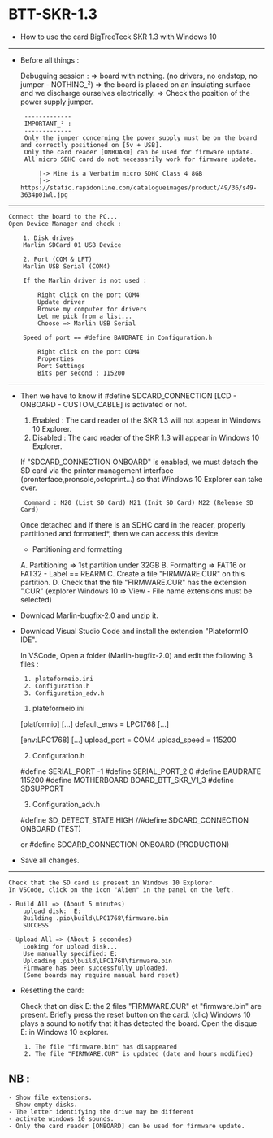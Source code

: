 # BTT-SKR-1.3

 - How to use the card BigTreeTeck SKR 1.3 with Windows 10
 ---------------------------------------------------------

 - Before all things :

	Debuguing session :
		=> board with nothing. (no drivers, no endstop, no jumper - NOTHING_²)
		=> the board is placed on an insulating surface and we discharge ourselves electrically.
		=> Check the position of the power supply jumper.

		-------------
		IMPORTANT_² :
		-------------
		Only the jumper concerning the power supply must be on the board and correctly positioned on [5v + USB].
		Only the card reader [ONBOARD] can be used for firmware update.
		All micro SDHC card do not necessarily work for firmware update.

			|-> Mine is a Verbatim micro SDHC Class 4 8GB
			|-> https://static.rapidonline.com/catalogueimages/product/49/36/s49-3634p01wl.jpg

 ---------------------------------------------------------------------------------------------------------------------------
 

	Connect the board to the PC...
	Open Device Manager and check :

		1. Disk drives
		Marlin SDCard 01 USB Device

		2. Port (COM & LPT)
		Marlin USB Serial (COM4)

		If the Marlin driver is not used :

			Right click on the port COM4
			Update driver
			Browse my computer for drivers
			Let me pick from a list...
			Choose => Marlin USB Serial

		Speed of port == #define BAUDRATE in Configuration.h

			Right click on the port COM4
			Properties
			Port Settings
			Bits per second : 115200
			

 ---------------------------------------------------------------------------------------------------------------------------

 - Then we have to know if #define SDCARD_CONNECTION [LCD - ONBOARD - CUSTOM_CABLE] is activated or not.

	1. Enabled : The card reader of the SKR 1.3 will not appear in Windows 10 Explorer.
	2. Disabled : The card reader of the SKR 1.3 will appear in Windows 10 Explorer.

	If "SDCARD_CONNECTION ONBOARD" is enabled, we must detach the SD card via the printer management interface (pronterface,pronsole,octoprint...)
	so that Windows 10 Explorer can take over.

		Command : M20 (List SD Card) M21 (Init SD Card) M22 (Release SD Card)

	Once detached and if there is an SDHC card in the reader, properly partitioned and formatted*, then we can access this device.

	* Partitioning and formatting

	A. Partitioning => 1st partition under 32GB
	B. Formatting => FAT16 or FAT32 - Label == REARM
	C. Create a file "FIRMWARE.CUR" on this partition.
	D. Check that the file "FIRMWARE.CUR" has the extension ".CUR" (explorer Windows 10 => View - File name extensions must be selected)


 - Download Marlin-bugfix-2.0 and unzip it.
 - Download Visual Studio Code and install the extension "PlateformIO IDE".

	In VSCode, Open a folder (Marlin-bugfix-2.0) and edit the following 3 files :

		1. plateformeio.ini
		2. Configuration.h
		3. Configuration_adv.h

	1. plateformeio.ini

	[platformio]
	[...]
	default_envs = LPC1768
	[...]

	[env:LPC1768]
	[...]
	upload_port = COM4
	upload_speed = 115200

	2. Configuration.h

	#define SERIAL_PORT -1
	#define SERIAL_PORT_2 0
	#define BAUDRATE 115200
	#define MOTHERBOARD BOARD_BTT_SKR_V1_3
	#define SDSUPPORT

	3. Configuration_adv.h

	#define SD_DETECT_STATE HIGH
	//#define SDCARD_CONNECTION ONBOARD (TEST)

	or
	#define SDCARD_CONNECTION ONBOARD (PRODUCTION)		

 - Save all changes.

 ---------------------------------------------------------------------------------------------------------------------------

	Check that the SD card is present in Windows 10 Explorer.
	In VSCode, click on the icon "Alien" in the panel on the left.

	- Build All => (About 5 minutes)
		upload disk:  E:
		Building .pio\build\LPC1768\firmware.bin
		SUCCESS

	- Upload All => (About 5 secondes)
		Looking for upload disk...
		Use manually specified: E:
		Uploading .pio\build\LPC1768\firmware.bin
		Firmware has been successfully uploaded.
		(Some boards may require manual hard reset)

 - Resetting the card:

	Check that on disk E: the 2 files "FIRMWARE.CUR" et "firmware.bin" are present.
	Briefly press the reset button on the card. (clic)
	Windows 10 plays a sound to notify that it has detected the board.
	Open the disque E: in Windows 10 explorer.

		1. The file "firmware.bin" has disappeared
		2. The file "FIRMWARE.CUR" is updated (date and hours modified)

 NB :
 ---------------------------------------------------------------------------------------------------------------------------
	- Show file extensions.
	- Show empty disks.
	- The letter identifying the drive may be different
	- activate windows 10 sounds.
	- Only the card reader [ONBOARD] can be used for firmware update.

